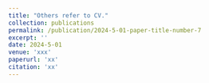 ```yaml
---
title: "Others refer to CV."
collection: publications
permalink: /publication/2024-5-01-paper-title-number-7
excerpt: ''
date: 2024-5-01
venue: 'xxx'
paperurl: 'xx'
citation: 'xx'
---
```


